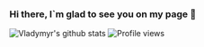 ### Hi there, I`m glad to see you on my page 👋

<!--
**created-with-love/created-with-love** is a ✨ _special_ ✨ repository because its `README.md` (this file) appears on your GitHub profile.

Here are some ideas to get you started:

- 🔭 I’m currently working on ...
- 🌱 I’m currently learning ...
- 👯 I’m looking to collaborate on ...
- 🤔 I’m looking for help with ...
- 💬 Ask me about ...
- 📫 How to reach me: ...
- 😄 Pronouns: ...
- ⚡ Fun fact: ...
-->


![Vladymyr's github stats](https://github-readme-stats.vercel.app/api?username=anuraghazra&show_icons=true&theme=radical)
![Profile views](https://gpvc.arturio.dev/created-with-love)
